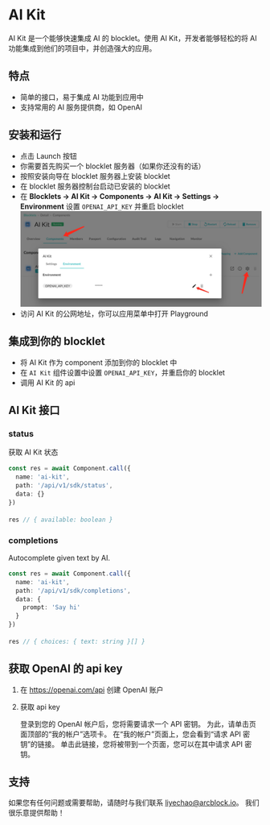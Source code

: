 # AI Kit

AI Kit 是一个能够快速集成 AI 的 blocklet。使用 AI Kit，开发者能够轻松的将 AI 功能集成到他们的项目中，并创造强大的应用。

## 特点

- 简单的接口，易于集成 AI 功能到应用中
- 支持常用的 AI 服务提供商，如 OpenAI

## 安装和运行

- 点击 Launch 按钮
- 你需要首先购买一个 blocklet 服务器（如果你还没有的话）
- 按照安装向导在 blocklet 服务器上安装 blocklet
- 在 blocklet 服务器控制台启动已安装的 blocklet
- 在 **Blocklets -> AI Kit -> Components -> AI Kit -> Settings -> Environment** 设置 `OPENAI_API_KEY` 并重启 blocklet
  ![setting-api-key](docs/setting-api-key.jpg)
- 访问 AI Kit 的公网地址，你可以应用菜单中打开 Playground

## 集成到你的 blocklet

- 将 AI Kit 作为 component 添加到你的 blocklet 中
- 在 `AI Kit` 组件设置中设置 `OPENAI_API_KEY`，并重启你的 blocklet
- 调用 AI Kit 的 api

## AI Kit 接口

### status

获取 AI Kit 状态

```ts
const res = await Component.call({
  name: 'ai-kit',
  path: '/api/v1/sdk/status',
  data: {}
})

res // { available: boolean }
```

### completions

Autocomplete given text by AI.

```ts
const res = await Component.call({
  name: 'ai-kit',
  path: '/api/v1/sdk/completions',
  data: {
	prompt: 'Say hi'
  }
})

res // { choices: { text: string }[] }
```

## 获取 OpenAI 的 api key

1. 在 <https://openai.com/api> 创建 OpenAI 账户

2. 获取 api key

   登录到您的 OpenAI 帐户后，您将需要请求一个 API 密钥。 为此，请单击页面顶部的“我的帐户”选项卡。 在“我的帐户”页面上，您会看到“请求 API 密钥”的链接。 单击此链接，您将被带到一个页面，您可以在其中请求 API 密钥。

## 支持

如果您有任何问题或需要帮助，请随时与我们联系 <liyechao@arcblock.io>。 我们很乐意提供帮助！
